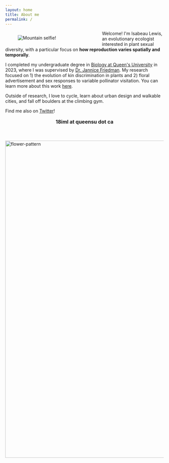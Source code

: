 ```yaml
---
layout: home
title: About me
permalink: /
---
```


<style>
  .footer {
    display: none;
  }
</style>

<figure style="float: left; padding-right: 16px; width: 42%">
  <img src="https://github.com/isabeaulewis/isabeaulewis.github.io/assets/122393362/f0b2335f-1c7b-4c42-879a-67e51bd4d0c3" alt="Mountain selfie!">
</figure>

Welcome! I'm Isabeau Lewis, an evolutionary ecologist interested in plant sexual diversity, with a particular focus on **how reproduction varies spatially and temporally**.

I completed my undergraduate degree in [Biology at Queen's University](https://biology.queensu.ca/) in 2023, where I was supervised by [Dr. Jannice Friedman](https://jfriedmanlab.wordpress.com/). My research focused on 1) the evolution of kin discrimination in plants and 2) floral advertisement and sex responses to variable pollinator visitation. You can learn more about this work [here](https://isabeaulewis.github.io/research).

Outside of research, I love to cycle, learn about urban design and walkable cities, and fall off boulders at the climbing gym.

Find me also on [Twitter](https://twitter.com/isabeau_lewis)!

<p style="font-size:12pt" align="center">
  <b>
18iml at queensu dot ca
  </b></p>

<br>
<br>

<img width="1007" align="centre" alt="flower-pattern" src="https://github.com/isabeaulewis/isabeaulewis.github.io/assets/122393362/79ceeaef-5c64-4e1b-b0e3-0dfff4b13273">


